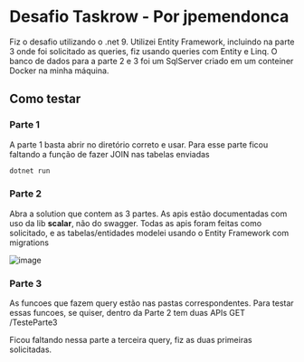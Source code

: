 # Desafio Taskrow - Por jpemendonca

Fiz o desafio utilizando o .net 9. Utilizei Entity Framework, incluindo na parte 3 onde foi solicitado as queries, fiz usando queries com Entity e Linq.
O banco de dados para a parte 2 e 3 foi um SqlServer criado em um conteiner Docker na minha máquina.

## Como testar
### Parte 1
A parte 1 basta abrir no diretório correto e usar. Para esse parte ficou faltando a função de fazer JOIN nas tabelas enviadas

   ```bash
   dotnet run
   ```

### Parte 2
Abra a solution que contem as 3 partes. As apis estão documentadas com uso da lib **scalar**, não do swagger.
Todas as apis foram feitas como solicitado, e as tabelas/entidades modelei usando o Entity Framework com migrations

![image](https://github.com/user-attachments/assets/8d21f5bd-2d6a-4ac3-b2c7-22d376880bbc)

### Parte 3
As funcoes que fazem query estão nas pastas correspondentes. Para testar essas funcoes, se quiser, dentro da Parte 2 tem duas APIs GET
/TesteParte3

Ficou faltando nessa parte a terceira query, fiz as duas primeiras solicitadas.

